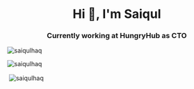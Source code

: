 <h1 align="center">Hi 👋, I'm Saiqul</h1>
<h3 align="center">Currently working at HungryHub as CTO</h3>

<p> <img src="https://komarev.com/ghpvc/?username=saiqulhaq" alt="saiqulhaq" /> </p>

<p><img src="https://github-readme-stats.vercel.app/api/top-langs/?username=saiqulhaq&layout=compact" alt="saiqulhaq" /></p>

<p>&nbsp;<img align="center" src="https://github-readme-stats.vercel.app/api?username=saiqulhaq&show_icons=true" alt="saiqulhaq" /></p>

